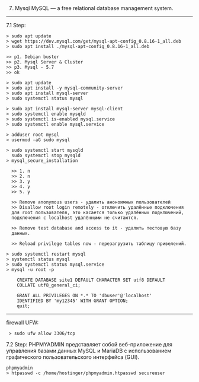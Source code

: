 
## ################################################################
7. Mysql
MySQL — a free relational database management system.
-----------------------------------------------------

  7.1 Step:
  
    > sudo apt update
    > wget https://dev.mysql.com/get/mysql-apt-config_0.8.16-1_all.deb
    > sudo apt install ./mysql-apt-config_0.8.16-1_all.deb
    
    >> p1. Debian buster
    >> p2. Mysql Server & Cluster
    >> p3. Mysql - 5.7
    >> ok
    
    > sudo apt update
    > sudo apt install -y mysql-community-server
    > sudo apt install mysql-server
    > sudo systemctl status mysql
    
    > sudo apt install mysql-server mysql-client
    > sudo systemctl enable mysqld
    > sudo systemctl is-enabled mysql.service
    > sudo systemctl enable mysql.service
    
    > adduser root mysql
    > usermod -aG sudo mysql    
    
    > sudo systemctl start mysqld
      sudo systemctl stop mysqld
    > mysql_secure_installation
    
      >> 1. n
      >> 2. n
      >> 3. y
      >> 4. y
      >> 5. y
      
      >> Remove anonymous users - удалить аноноимных пользователей
      >> Disallow root login remotely - отключить удалённые подключения 
      для root пользователя, это касается только удалённых подключений, 
      подключения с localhost удалёнными не считаются.
      
      >> Remove test database and access to it - удалить тестовую базу 
      данных.
      
      >> Reload privilege tables now - перезагрузить таблицу привелений.

	> sudo systemctl restart mysql
	> systemctl status mysql
	> sudo systemctl status mysql.service
	> mysql -u root -p

		CREATE DATABASE site1 DEFAULT CHARACTER SET utf8 DEFAULT 
		COLLATE utf8_general_ci;
		
		GRANT ALL PRIVILEGES ON *.* TO 'dbuser'@'localhost' 
		IDENTIFIED BY 'my12345' WITH GRANT OPTION;
		quit;
----------------------------------------------------------
   firewall UFW:
   
     > sudo ufw allow 3306/tcp


7.2 Step:
PHPMYADMIN представляет собой веб-приложение для управления базами 
данных MySQL и MariaDB с использованием графического пользовательского 
интерфейса (GUI).

	phpmyadmin
	> htpasswd -c /home/hostinger/phpmyadmin.htpasswd secureuser
	
	



